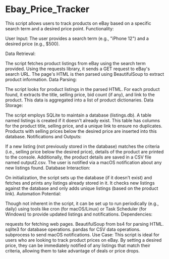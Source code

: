 # Ebay_Price_Tracker
This script allows users to track products on eBay based on a specific search term and a desired price point.
Functionality:

User Input: The user provides a search term (e.g., "iPhone 12") and a desired price (e.g., $500).

Data Retrieval:

The script fetches product listings from eBay using the search term provided.
Using the requests library, it sends a GET request to eBay's search URL.
The page's HTML is then parsed using BeautifulSoup to extract product information.
Data Parsing:

The script looks for product listings in the parsed HTML.
For each product found, it extracts the title, selling price, bid count (if any), and link to the product.
This data is aggregated into a list of product dictionaries.
Data Storage:

The script employs SQLite to maintain a database (listings.db).
A table named listings is created if it doesn't already exist. This table has columns for the product title, selling price, and a unique link to ensure no duplicates.
Products with selling prices below the desired price are inserted into this database.
Notifications and Outputs:

If a new listing (not previously stored in the database) matches the criteria (i.e., selling price below the desired price), details of the product are printed to the console.
Additionally, the product details are saved in a CSV file named output2.csv.
The user is notified via a macOS notification about any new listings found.
Database Interaction:

On initialization, the script sets up the database (if it doesn't exist) and fetches and prints any listings already stored in it.
It checks new listings against the database and only adds unique listings (based on the product link).
Automation Potential:

Though not inherent in the script, it can be set up to run periodically (e.g., daily) using tools like cron (for macOS/Linux) or Task Scheduler (for Windows) to provide updated listings and notifications.
Dependencies:

requests for fetching web pages.
BeautifulSoup from bs4 for parsing HTML.
sqlite3 for database operations.
pandas for CSV data operations.
subprocess to send macOS notifications.
Use Case:
This script is ideal for users who are looking to track product prices on eBay. By setting a desired price, they can be immediately notified of any listings that match their criteria, allowing them to take advantage of deals or price drops.

